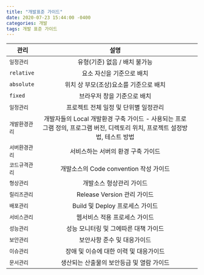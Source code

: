 ```yaml
---
title: "개발표준 가이드"
date: 2020-07-23 15:44:00 -0400
categories: 개발
tags: 개발 표준 가이드
---
```


| 관리           |                                                             설명                                                             |     |
| -------------- | :--------------------------------------------------------------------------------------------------------------------------: | --: |
| `일정관리`     |                                                유형(기준) 없음 / 배치 불가능                                                 |     |
| `relative`     |                                                  요소 자신을 기준으로 배치                                                   |     |
| `absolute`     |                                            위치 상 부모(조상)요소를 기준으로 배치                                            |     |
| `fixed`        |                                                 브라우저 창을 기준으로 배치                                                  |     |
| `일정관리`     |                                            프로젝트 전체 일정 및 단위별 일정관리                                             |
| `개발환경관리` | 개발자들의 Local 개발환경 구축 가이드 - 사용되는 프로그램 정의, 프로그램 버전, 디렉토리 위치, 프로젝트 설정방법, 테스트 방법 |
| `서버환경관리` |                                              서비스하는 서버의 환경 구축 가이드                                              |
| `코드규격관리` |                                            개발소스의 Code convention 작성 가이드                                            |
| `형상관리`     |                                                   개발소스 형상관리 가이드                                                   |
| `릴리즈관리`   |                                                 Release Version 관리 가이드                                                  |
| `배포관리`     |                                               Build 및 Deploy 프로세스 가이드                                                |
| `서비스관리`   |                                                웹서비스 적용 프로세스 가이드                                                 |
| `성능관리`     |                                            성능 모니터링 및 그에따른 대책 가이드                                             |
| `보안관리`     |                                                 보안사항 준수 및 대응가이드                                                  |
| `이슈관리`     |                                            장애 및 이슈에 대한 이력 및 대응가이드                                            |
| `문서관리`     |                                          생산되는 산출물의 보안등급 및 열람 가이드                                           |
